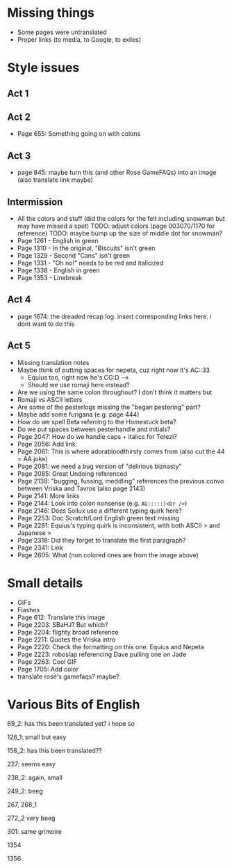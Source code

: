 # Missing things
* Some pages were untranslated
* Proper links (to media, to Google, to exiles)

# Style issues
## Act 1
## Act 2
* Page 655: Something going on with colons
## Act 3
* page 845: maybe turn this (and other Rose GameFAQs) into an image (also translate link maybe)
## Intermission
* All the colors and stuff (did the colors for the felt including snowman but may have missed a spot)
TODO: adjust colors (page 003070/1170 for reference)
TODO: maybe bump up the size of middle dot for snowman?
* Page 1261 - English in green
* Page 1310 - In the original, "Biscuits" isn't green
* Page 1329 - Second "Cans" isn't green
* Page 1331 - "Oh no!" needs to be red and italicized
* Page 1338 - English in green
* Page 1353 - Linebreak
## Act 4
* page 1674: the dreaded recap log. insert corresponding links here. i dont want to do this
## Act 5
* Missing translation notes
* Maybe think of putting spaces for nepeta, cuz right now it's AC::33
    * Equius too, right now he's CG:D -->
    * Should we use romaji here instead?
* Are we using the same colon throughout? I don't think it matters but
* Romaji vs ASCII letters
* Are some of the pesterlogs missing the "began pestering" part?
* Maybe add some furigana (e.g. page 444)
* How do we spell Beta referring to the Homestuck beta?
* Do we put spaces between pesterhandle and initials?
* Page 2047: How do we handle caps + italics for Terezi?
* Page 2056: Add link.
* Page 2061: This is where adorabloodthirsty comes from (also cut the 44 = AA joke)
* Page 2081: we need a bug version of "delirious biznasty"
* Page 2085: Great Undoing referenced
* Page 2138: "bugging, fussing, meddling" references the previous convo between Vriska and Tavros (also page 2143)
* Page 2141: More links
* Page 2144: Look into colon nonsense (e.g. `AG:::::)<br />`)
* Page 2146: Does Sollux use a different typing quirk here?
* Page 2253: Doc Scratch/Lord English green text missing
* Page 2281: Equius's typing quirk is inconsistent, with both ASCII > and Japanese >
* Page 2318: Did they forget to translate the first paragraph?
* Page 2341: Link
* Page 2605: What (non colored ones are from the image above)

# Small details
* GIFs
* Flashes
* Page 612: Translate this image
* Page 2203: SBaHJ? But which?
* Page 2204: flighty broad reference
* Page 2211: Quotes the Vriska intro
* Page 2220: Check the formatting on this one. Equius and Nepeta
* Page 2223: roboslap referencing Dave pulling one on Jade
* Page 2263: Cool GIF
* Page 1705: Add color
* translate rose's gamefaqs? maybe?

# Various Bits of English
69_2: has this been translated yet? i hope so

126_1: small but easy

158_2: has this been translated??

227: seems easy

238_2: again, small

249_2: beeg

267, 268_1

272_2 very beeg

301: same grimoire

1354

1356